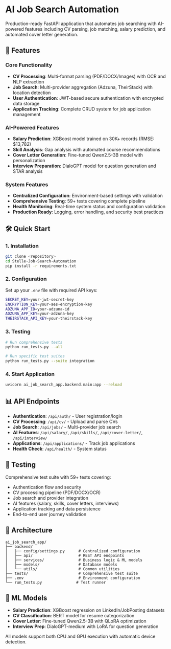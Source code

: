 # AI Job Search Automation

Production-ready FastAPI application that automates job searching with AI-powered features including CV parsing, job matching, salary prediction, and automated cover letter generation.

## 🚀 Features

### Core Functionality
- **CV Processing**: Multi-format parsing (PDF/DOCX/Images) with OCR and NLP extraction
- **Job Search**: Multi-provider aggregation (Adzuna, TheirStack) with location detection
- **User Authentication**: JWT-based secure authentication with encrypted data storage
- **Application Tracking**: Complete CRUD system for job application management

### AI-Powered Features
- **Salary Prediction**: XGBoost model trained on 30K+ records (RMSE: $13,782)
- **Skill Analysis**: Gap analysis with automated course recommendations
- **Cover Letter Generation**: Fine-tuned Qwen2.5-3B model with personalization
- **Interview Preparation**: DialoGPT model for question generation and STAR analysis

### System Features
- **Centralized Configuration**: Environment-based settings with validation
- **Comprehensive Testing**: 59+ tests covering complete pipeline
- **Health Monitoring**: Real-time system status and configuration validation
- **Production Ready**: Logging, error handling, and security best practices

## 🛠️ Quick Start

### 1. Installation
```bash
git clone <repository>
cd Stelle-Job-Search-Automation
pip install -r requirements.txt
```

### 2. Configuration
Set up your `.env` file with required API keys:
```bash
SECRET_KEY=your-jwt-secret-key
ENCRYPTION_KEY=your-aes-encryption-key
ADZUNA_APP_ID=your-adzuna-id
ADZUNA_APP_KEY=your-adzuna-key
THEIRSTACK_API_KEY=your-theirstack-key
```

### 3. Testing
```bash
# Run comprehensive tests
python run_tests.py --all

# Run specific test suites
python run_tests.py --suite integration
```

### 4. Start Application
```bash
uvicorn ai_job_search_app.backend.main:app --reload
```

## 📊 API Endpoints

- **Authentication**: `/api/auth/` - User registration/login
- **CV Processing**: `/api/cv/` - Upload and parse CVs
- **Job Search**: `/api/jobs/` - Multi-provider job search
- **AI Features**: `/api/salary/`, `/api/skills/`, `/api/cover-letter/`, `/api/interview/`
- **Applications**: `/api/applications/` - Track job applications
- **Health Check**: `/api/health/` - System status

## 🧪 Testing

Comprehensive test suite with 59+ tests covering:
- Authentication flow and security
- CV processing pipeline (PDF/DOCX/OCR)
- Job search and provider integration
- AI features (salary, skills, cover letters, interviews)
- Application tracking and data persistence
- End-to-end user journey validation

## 📁 Architecture

```
ai_job_search_app/
├── backend/
│   ├── config/settings.py      # Centralized configuration
│   ├── api/                    # REST API endpoints
│   ├── services/               # Business logic & ML models
│   ├── models/                 # Database models
│   └── utils/                  # Common utilities
├── tests/                      # Comprehensive test suite
├── .env                        # Environment configuration
└── run_tests.py               # Test runner
```

## 🔧 ML Models

- **Salary Prediction**: XGBoost regression on LinkedIn/JobPosting datasets
- **CV Classification**: BERT model for resume categorization
- **Cover Letter**: Fine-tuned Qwen2.5-3B with QLoRA optimization
- **Interview Prep**: DialoGPT-medium with LoRA for question generation

All models support both CPU and GPU execution with automatic device detection.